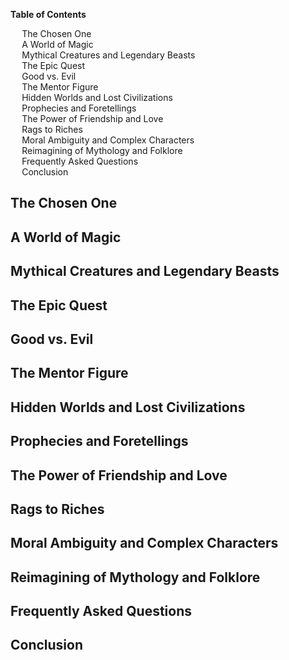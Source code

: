 <div data-spy="scroll" data-target="#toc" data-offset="0">


<div class="toc card bg-light" id="toc">
  <p class="card-header"><strong>Table of Contents</strong></p>
  <div class="card-body">
    <ul>
      <li><a href="#the-chosen-one">The Chosen One</a></li>
      <li><a href="#a-world-of-magic">A World of Magic</a></li>
      <li><a href="#mythical-creatures">Mythical Creatures and Legendary Beasts</a></li>
      <li><a href="#the-epic-quest">The Epic Quest</a></li>
      <li><a href="#good-vs-evil">Good vs. Evil</a></li>
      <li><a href="#the-mentor-figure">The Mentor Figure</a></li>
      <li><a href="#hidden-worlds">Hidden Worlds and Lost Civilizations</a></li>
      <li><a href="#prophecies-and-foretellings">Prophecies and Foretellings</a></li>
      <li><a href="#power-of-friendship">The Power of Friendship and Love</a></li>
      <li><a href="#rags-to-riches">Rags to Riches</a></li>
      <li><a href="#moral-ambiguity">Moral Ambiguity and Complex Characters</a></li>
      <li><a href="#reimagining-mythology">Reimagining of Mythology and Folklore</a></li>
      <li><a href="#faq">Frequently Asked Questions</a></li>
      <li><a href="#conclusion">Conclusion</a></li>
    </ul>
  </div>
</div>


<h2 id="the-chosen-one">The Chosen One</h2>
<h2 id="a-world-of-magic">A World of Magic</h2>
<h2 id="mythical-creatures">Mythical Creatures and Legendary Beasts</h2>
<h2 id="the-epic-quest">The Epic Quest</h2>
<h2 id="good-vs-evil">Good vs. Evil</h2>
<h2 id="the-mentor-figure">The Mentor Figure</h2>
<h2 id="hidden-worlds">Hidden Worlds and Lost Civilizations</h2>
<h2 id="prophecies-and-foretellings">Prophecies and Foretellings</h2>
<h2 id="power-of-friendship">The Power of Friendship and Love</h2>
<h2 id="rags-to-riches">Rags to Riches</h2>
<h2 id="moral-ambiguity">Moral Ambiguity and Complex Characters</h2>
<h2 id="reimagining-mythology">Reimagining of Mythology and Folklore</h2>
<h2 id="faq">Frequently Asked Questions</h2>
<h2 id="conclusion">Conclusion</h2>


</div>